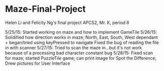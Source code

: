 # Maze-Final-Project
Helen Li and Felicity Ng's final project APCS2, Mr. K, period 6

5/25/15: Started working on maze and how to implement GameTile
5/26/15: Solidified how direction works in maze; North, East, South, West dependant + began/tried using keyPressed to navigate
         Fixed the bug of reading the file in with scanner
5/27/15: Tried to scan the maze in...but it's not work because of a processing bad character constant bug
5/28/15: Fixed scan for maze; started PuzzleTile game; can print image for Spot the Difference; Drew pictures for User Interface
